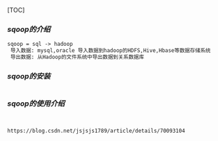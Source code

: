 [TOC]

### _sqoop的介绍_

```xml
sqoop = sql -> hadoop
 导入数据: mysql,oracle 导入数据到hadoop的HDFS,Hive,Hbase等数据存储系统
 导出数据: 从Hadoop的文件系统中导出数据到关系数据库
```



### _sqoop的安装_

```xml

```







### _sqoop的使用介绍_

```


https://blog.csdn.net/jsjsjs1789/article/details/70093104
```

